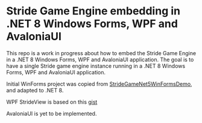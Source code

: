 # Stride Game Engine embedding in .NET 8 Windows Forms, WPF and AvaloniaUI

This repo is a work in progress about how to embed the Stride Game Engine in a .NET 8 Windows Forms, WPF and AvaloniaUI application.
The goal is to have a single Stride game engine instance running in a .NET 8 Windows Forms, WPF and AvaloniaUI application.

Initial WinForms project was copied from [StrideGameNet5WinFormsDemo](https://github.com/windperson/-StrideGameNet5WinFormsDemo), and adapted to .NET 8.

WPF StrideView is based on this [gist](https://gist.github.com/EricEzaM/5797be1f4b28f15e9be53287a02d3d67)

AvaloniaUI is yet to be implemented.

